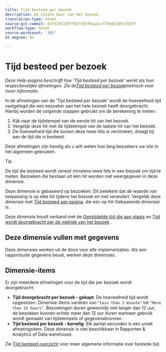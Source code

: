 ```yaml
---
title: Tijd besteed per bezoek
description: De totale duur van het bezoek.
translation-type: tm+mt
source-git-commit: d3f92d72207f027d35f81a4ccf70d01569c3557f
workflow-type: tm+mt
source-wordcount: '302'
ht-degree: 0%

---
```



# Tijd besteed per bezoek

*Deze Help-pagina beschrijft hoe &#39;Tijd besteed per bezoek&#39; werkt als hun respectievelijke afmetingen. Zie de[Tijd besteed per bezoek](../metrics/time-spent-per-visit.md)metrisch voor meer informatie.*

In de afmetingen van de &#39;Tijd besteed per bezoek&#39; wordt de hoeveelheid tijd vastgelegd die een bezoeker aan het hele bezoek heeft doorgebracht. Hierbij worden de volgende stappen gebruikt om de berekening te meten:

1. Kijk naar de tijdstempel van de eerste hit van het bezoek.
2. Vergelijk deze hit met de tijdstempel van de laatste hit van het bezoek.
3. De hoeveelheid tijd die tussen deze twee hits is verstreken, draagt bij aan de tijd die is besteed.

Deze afmetingen zijn handig als u wilt weten hoe lang bezoekers uw site in het algemeen gebruiken.

>[!TIP]
>
>De tijd die besteed wordt vereist minstens twee hits in een bezoek om tijd te meten. Bezoeken die bestaan uit één hit worden niet weergegeven in deze dimensie.

Deze dimensie is gebaseerd op bezoeken. Dit betekent dat de waarde van toepassing is op elke hit tijdens het bezoek en niet verandert. Vergelijk deze dimensie met [Tijd besteed aan pagina](time-spent-on-page.md), die een op hit-Gebaseerde dimensie is.

Deze dimensie houdt verband met de [Gemiddelde tijd die aan plaats](../metrics/average-time-on-site.md) en [Tijd wordt doorgebracht per de metriek van het bezoek](../metrics/time-spent-per-visit.md) .

## Deze dimensie vullen met gegevens

Deze dimensies werken uit de doos voor alle implementaties. Als een rapportsuite gegevens bevat, werken deze dimensies.

## Dimensie-items

Er zijn meerdere afmetingen voor de tijd die per bezoek wordt doorgebracht:

* **Tijd doorgebracht per bezoek - gekapt**: De hoeveelheid tijd wordt opgesloten. Dimensie-items variëren van `"Less than 1 minute"` tot `"More than 15 hours"`. Bezoekingen duren gewoonlijk niet langer dan 12 uur; de bezoeken kunnen echter meer dan 12 uur duren wanneer gebruik wordt gemaakt van tijdstempels of gegevensbronnen .
* **Tijd besteed per bezoek - korrelig**: Elk aantal seconden is een uniek afmetingsitem. Deze dimensie is niet beschikbaar in Rapporten &amp; Analytics of Data warehouse.

Zie [Tijd besteed overzicht](../metrics/time-spent.md) voor meer algemene informatie over bestede tijd.
